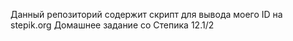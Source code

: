 Данный репозиторий содержит скрипт для вывода моего ID на stepik.org
Домашнее задание со Степика 12.1/2
